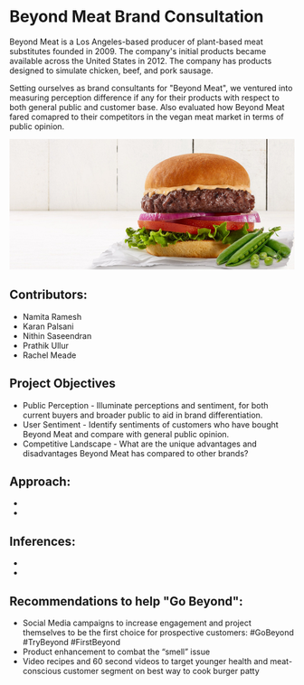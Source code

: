 # Beyond Meat Brand Consultation

Beyond Meat is a Los Angeles-based producer of plant-based meat substitutes founded in 2009. The company's initial products became available across the United States in 2012. The company has products designed to simulate chicken, beef, and pork sausage.

Setting ourselves as brand consultants for "Beyond Meat", we ventured into measuring perception difference if any for their products with respect to both general public and customer base. Also evaluated how Beyond Meat fared comapred to their competitors in the vegan meat market in terms of public opinion.

![alt text](https://github.com/snithin13/Beyond-Meat-Brand-Consultation/blob/master/Images/burger-intro.png)

## Contributors:

* Namita Ramesh
* Karan Palsani
* Nithin Saseendran
* Prathik Ullur
* Rachel Meade

## Project Objectives

* Public Perception - Illuminate perceptions and sentiment, for both current buyers and broader public to aid in brand differentiation. 
* User Sentiment - Identify sentiments of customers who have bought Beyond Meat and compare with general public opinion.
* Competitive Landscape - What are the unique advantages and disadvantages Beyond Meat has compared to other brands?

## Approach:

* 
* 

## Inferences:

* 
* 

## Recommendations to help "Go Beyond":

* Social Media campaigns to increase engagement and project themselves to be the first choice for prospective customers: #GoBeyond    #TryBeyond    #FirstBeyond
* Product enhancement to combat the “smell” issue
* Video recipes and 60 second videos to target younger health and meat-conscious customer segment on best way to cook burger patty 
